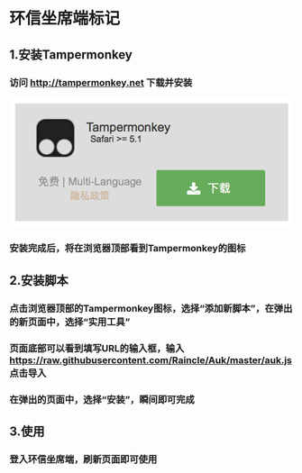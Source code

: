 # 环信坐席端标记

## 1.安装Tampermonkey

### 访问 http://tampermonkey.net 下载并安装
![下载](https://raw.githubusercontent.com/Raincle/Auk/master/imgs/install.png)
### 安装完成后，将在浏览器顶部看到Tampermonkey的图标

## 2.安装脚本

### 点击浏览器顶部的Tampermonkey图标，选择“添加新脚本”，在弹出的新页面中，选择“实用工具”
### 页面底部可以看到填写URL的输入框，输入 https://raw.githubusercontent.com/Raincle/Auk/master/auk.js 点击导入
### 在弹出的页面中，选择“安装”，瞬间即可完成

## 3.使用

### 登入环信坐席端，刷新页面即可使用
